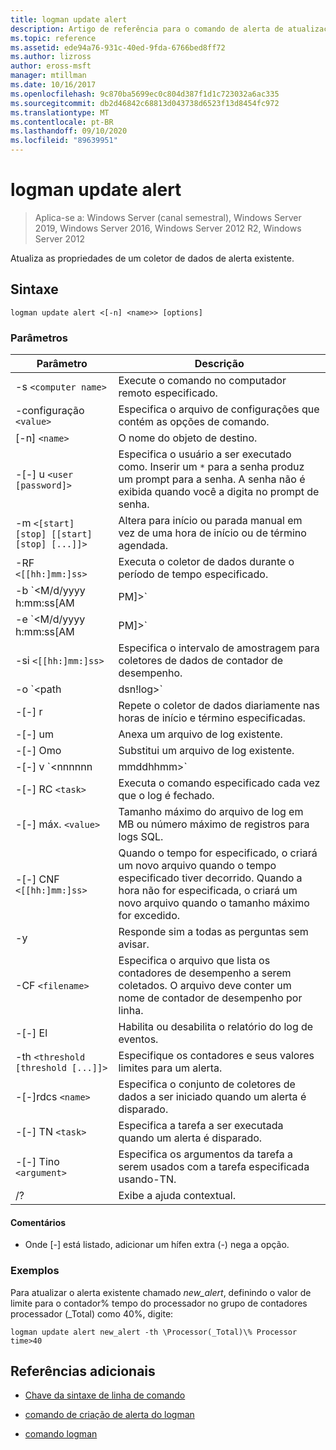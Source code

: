 ```yaml
---
title: logman update alert
description: Artigo de referência para o comando de alerta de atualização do logman, que atualiza as propriedades de um coletor de dados de alerta existente.
ms.topic: reference
ms.assetid: ede94a76-931c-40ed-9fda-6766bed8ff72
ms.author: lizross
author: eross-msft
manager: mtillman
ms.date: 10/16/2017
ms.openlocfilehash: 9c870ba5699ec0c804d387f1d1c723032a6ac335
ms.sourcegitcommit: db2d46842c68813d043738d6523f13d8454fc972
ms.translationtype: MT
ms.contentlocale: pt-BR
ms.lasthandoff: 09/10/2020
ms.locfileid: "89639951"
---
```

# <a name="logman-update-alert"></a>logman update alert

> Aplica-se a: Windows Server (canal semestral), Windows Server 2019, Windows Server 2016, Windows Server 2012 R2, Windows Server 2012

Atualiza as propriedades de um coletor de dados de alerta existente.

## <a name="syntax"></a>Sintaxe

```
logman update alert <[-n] <name>> [options]
```

### <a name="parameters"></a>Parâmetros

| Parâmetro | Descrição |
| --------- | ----------- |
| -s `<computer name>` | Execute o comando no computador remoto especificado. |
| -configuração `<value>` | Especifica o arquivo de configurações que contém as opções de comando. |
| [-n] `<name>` | O nome do objeto de destino. |
| -[-] u `<user [password]>` | Especifica o usuário a ser executado como. Inserir um `*` para a senha produz um prompt para a senha. A senha não é exibida quando você a digita no prompt de senha. |
| -m `<[start] [stop] [[start] [stop] [...]]>` | Altera para início ou parada manual em vez de uma hora de início ou de término agendada. |
| -RF `<[[hh:]mm:]ss>` | Executa o coletor de dados durante o período de tempo especificado. |
| -b `<M/d/yyyy h:mm:ss[AM|PM]>` | Inicia a coleta de dados no horário especificado. |
| -e `<M/d/yyyy h:mm:ss[AM|PM]>` | Encerra a coleta de dados no tempo especificado. |
| -si `<[[hh:]mm:]ss>` | Especifica o intervalo de amostragem para coletores de dados de contador de desempenho. |
| -o `<path|dsn!log>` | Especifica o arquivo de log de saída ou o DSN e o nome do conjunto de logs em um banco de dados SQL. |
| -[-] r | Repete o coletor de dados diariamente nas horas de início e término especificadas. |
| -[-] um | Anexa um arquivo de log existente. |
| -[-] Omo | Substitui um arquivo de log existente. |
| -[-] v `<nnnnnn|mmddhhmm>` | Anexa informações de controle de versão do arquivo ao final do nome do arquivo de log. |
| -[-] RC `<task>` | Executa o comando especificado cada vez que o log é fechado. |
| -[-] máx. `<value>` | Tamanho máximo do arquivo de log em MB ou número máximo de registros para logs SQL. |
| -[-] CNF `<[[hh:]mm:]ss>` | Quando o tempo for especificado, o criará um novo arquivo quando o tempo especificado tiver decorrido. Quando a hora não for especificada, o criará um novo arquivo quando o tamanho máximo for excedido. |
| -y | Responde sim a todas as perguntas sem avisar. |
| -CF `<filename>` | Especifica o arquivo que lista os contadores de desempenho a serem coletados. O arquivo deve conter um nome de contador de desempenho por linha. |
| -[-] El | Habilita ou desabilita o relatório do log de eventos. |
| -th `<threshold [threshold [...]]>` | Especifique os contadores e seus valores limites para um alerta. |
| -[-]rdcs `<name>` | Especifica o conjunto de coletores de dados a ser iniciado quando um alerta é disparado. |
| -[-] TN `<task>` | Especifica a tarefa a ser executada quando um alerta é disparado. |
| -[-] Tino `<argument>` | Especifica os argumentos da tarefa a serem usados com a tarefa especificada usando-TN. |
| /? | Exibe a ajuda contextual. |

#### <a name="remarks"></a>Comentários

- Onde [-] está listado, adicionar um hífen extra (-) nega a opção.

### <a name="examples"></a>Exemplos

Para atualizar o alerta existente chamado *new_alert*, definindo o valor de limite para o contador% tempo do processador no grupo de contadores processador (_Total) como 40%, digite:

```
logman update alert new_alert -th \Processor(_Total)\% Processor time>40
```

## <a name="additional-references"></a>Referências adicionais

- [Chave da sintaxe de linha de comando](command-line-syntax-key.md)

- [comando de criação de alerta do logman](logman-create-alert.md)

- [comando logman](logman.md)
